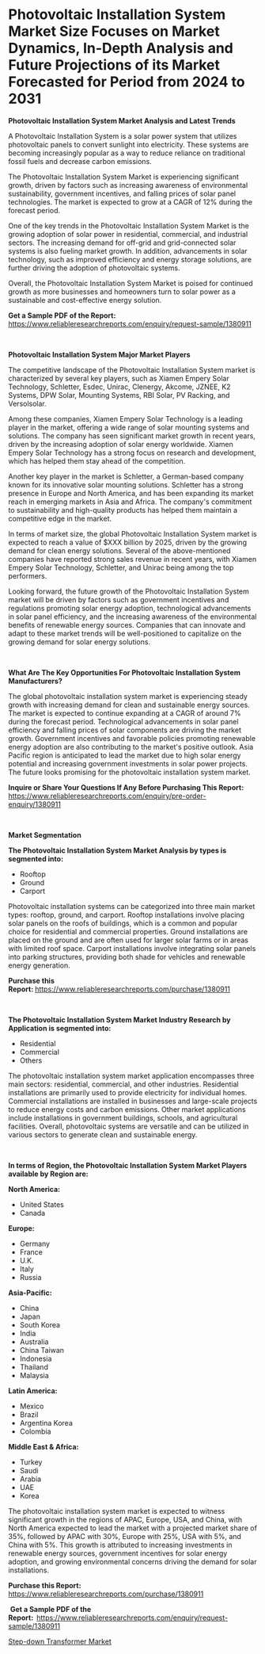<p><h1>Photovoltaic Installation System Market Size Focuses on Market Dynamics, In-Depth Analysis and Future Projections of its Market Forecasted for Period from 2024 to 2031</h1></p><p><strong>Photovoltaic Installation System Market Analysis and Latest Trends</strong></p>
<p><p>A Photovoltaic Installation System is a solar power system that utilizes photovoltaic panels to convert sunlight into electricity. These systems are becoming increasingly popular as a way to reduce reliance on traditional fossil fuels and decrease carbon emissions.</p><p>The Photovoltaic Installation System Market is experiencing significant growth, driven by factors such as increasing awareness of environmental sustainability, government incentives, and falling prices of solar panel technologies. The market is expected to grow at a CAGR of 12% during the forecast period.</p><p>One of the key trends in the Photovoltaic Installation System Market is the growing adoption of solar power in residential, commercial, and industrial sectors. The increasing demand for off-grid and grid-connected solar systems is also fueling market growth. In addition, advancements in solar technology, such as improved efficiency and energy storage solutions, are further driving the adoption of photovoltaic systems.</p><p>Overall, the Photovoltaic Installation System Market is poised for continued growth as more businesses and homeowners turn to solar power as a sustainable and cost-effective energy solution.</p></p>
<p><strong>Get a Sample PDF of the Report:&nbsp;</strong> <a href="https://www.reliableresearchreports.com/enquiry/request-sample/1380911">https://www.reliableresearchreports.com/enquiry/request-sample/1380911</a></p>
<p>&nbsp;</p>
<p><strong>Photovoltaic Installation System Major Market Players</strong></p>
<p><p>The competitive landscape of the Photovoltaic Installation System market is characterized by several key players, such as Xiamen Empery Solar Technology, Schletter, Esdec, Unirac, Clenergy, Akcome, JZNEE, K2 Systems, DPW Solar, Mounting Systems, RBI Solar, PV Racking, and Versolsolar. </p><p>Among these companies, Xiamen Empery Solar Technology is a leading player in the market, offering a wide range of solar mounting systems and solutions. The company has seen significant market growth in recent years, driven by the increasing adoption of solar energy worldwide. Xiamen Empery Solar Technology has a strong focus on research and development, which has helped them stay ahead of the competition.</p><p>Another key player in the market is Schletter, a German-based company known for its innovative solar mounting solutions. Schletter has a strong presence in Europe and North America, and has been expanding its market reach in emerging markets in Asia and Africa. The company's commitment to sustainability and high-quality products has helped them maintain a competitive edge in the market.</p><p>In terms of market size, the global Photovoltaic Installation System market is expected to reach a value of $XXX billion by 2025, driven by the growing demand for clean energy solutions. Several of the above-mentioned companies have reported strong sales revenue in recent years, with Xiamen Empery Solar Technology, Schletter, and Unirac being among the top performers.</p><p>Looking forward, the future growth of the Photovoltaic Installation System market will be driven by factors such as government incentives and regulations promoting solar energy adoption, technological advancements in solar panel efficiency, and the increasing awareness of the environmental benefits of renewable energy sources. Companies that can innovate and adapt to these market trends will be well-positioned to capitalize on the growing demand for solar energy solutions.</p></p>
<p>&nbsp;</p>
<p><strong>What Are The Key Opportunities For Photovoltaic Installation System Manufacturers?</strong></p>
<p><p>The global photovoltaic installation system market is experiencing steady growth with increasing demand for clean and sustainable energy sources. The market is expected to continue expanding at a CAGR of around 7% during the forecast period. Technological advancements in solar panel efficiency and falling prices of solar components are driving the market growth. Government incentives and favorable policies promoting renewable energy adoption are also contributing to the market's positive outlook. Asia Pacific region is anticipated to lead the market due to high solar energy potential and increasing government investments in solar power projects. The future looks promising for the photovoltaic installation system market.</p></p>
<p><strong>Inquire or Share Your Questions If Any Before Purchasing This Report:</strong> <a href="https://www.reliableresearchreports.com/enquiry/pre-order-enquiry/1380911">https://www.reliableresearchreports.com/enquiry/pre-order-enquiry/1380911</a></p>
<p>&nbsp;</p>
<p><strong>Market Segmentation</strong></p>
<p><strong>The Photovoltaic Installation System Market Analysis by types is segmented into:</strong></p>
<p><ul><li>Rooftop</li><li>Ground</li><li>Carport</li></ul></p>
<p><p>Photovoltaic installation systems can be categorized into three main market types: rooftop, ground, and carport. Rooftop installations involve placing solar panels on the roofs of buildings, which is a common and popular choice for residential and commercial properties. Ground installations are placed on the ground and are often used for larger solar farms or in areas with limited roof space. Carport installations involve integrating solar panels into parking structures, providing both shade for vehicles and renewable energy generation.</p></p>
<p><strong>Purchase this Report:&nbsp;</strong><a href="https://www.reliableresearchreports.com/purchase/1380911">https://www.reliableresearchreports.com/purchase/1380911</a></p>
<p>&nbsp;</p>
<p><strong>The Photovoltaic Installation System Market Industry Research by Application is segmented into:</strong></p>
<p><ul><li>Residential</li><li>Commercial</li><li>Others</li></ul></p>
<p><p>The photovoltaic installation system market application encompasses three main sectors: residential, commercial, and other industries. Residential installations are primarily used to provide electricity for individual homes. Commercial installations are installed in businesses and large-scale projects to reduce energy costs and carbon emissions. Other market applications include installations in government buildings, schools, and agricultural facilities. Overall, photovoltaic systems are versatile and can be utilized in various sectors to generate clean and sustainable energy.</p></p>
<p>&nbsp;</p>
<p><strong>In terms of Region, the Photovoltaic Installation System Market Players available by Region are:</strong></p>
<p>
    <p> <strong> North America: </strong>
        <ul>
            <li>United States</li>
            <li>Canada</li>
        </ul>
        </p> 
    <p> <strong> Europe: </strong>
        <ul>
            <li>Germany</li>
            <li>France</li>
            <li>U.K.</li>
            <li>Italy</li>
            <li>Russia</li>
        </ul>
        </p> 
    <p> <strong> Asia-Pacific: </strong>
        <ul>
            <li>China</li>
            <li>Japan</li>
            <li>South Korea</li>
            <li>India</li>
            <li>Australia</li>
            <li>China Taiwan</li>
            <li>Indonesia</li>
            <li>Thailand</li>
            <li>Malaysia</li>
        </ul>
        </p> 
    <p> <strong> Latin America: </strong>
        <ul>
            <li>Mexico</li>
            <li>Brazil</li>
            <li>Argentina Korea</li>
            <li>Colombia</li>
        </ul>
        </p> 
    <p> <strong> Middle East & Africa: </strong>
        <ul>
            <li>Turkey</li>
            <li>Saudi</li>
            <li>Arabia</li>
            <li>UAE</li>
            <li>Korea</li>
        </ul>
    </p>
    </p>
<p><p>The photovoltaic installation system market is expected to witness significant growth in the regions of APAC, Europe, USA, and China, with North America expected to lead the market with a projected market share of 35%, followed by APAC with 30%, Europe with 25%, USA with 5%, and China with 5%. This growth is attributed to increasing investments in renewable energy sources, government incentives for solar energy adoption, and growing environmental concerns driving the demand for solar installations.</p></p>
<p><strong>Purchase this Report: </strong><a href="https://www.reliableresearchreports.com/purchase/1380911">https://www.reliableresearchreports.com/purchase/1380911</a></p>
<p>&nbsp;<strong>Get a Sample PDF of the Report:&nbsp;&nbsp;</strong><a href="https://www.reliableresearchreports.com/enquiry/request-sample/1380911">https://www.reliableresearchreports.com/enquiry/request-sample/1380911</a></p>
<p><strong></strong></p>
<p><p><a href="https://github.com/ChiragRP21/Market-Research-Report-List-4/blob/main/step-down-transformer-market.md">Step-down Transformer Market</a></p></p>